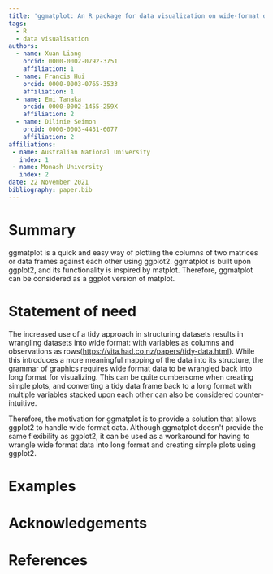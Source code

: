 ```yaml
---
title: 'ggmatplot: An R package for data visualization on wide-format data'
tags:
  - R
  - data visualisation
authors:
  - name: Xuan Liang
    orcid: 0000-0002-0792-3751
    affiliation: 1
  - name: Francis Hui
    orcid: 0000-0003-0765-3533
    affiliation: 1
  - name: Emi Tanaka
    orcid: 0000-0002-1455-259X
    affiliation: 2
  - name: Dilinie Seimon
    orcid: 0000-0003-4431-6077
    affiliation: 2
affiliations:
 - name: Australian National University
   index: 1
 - name: Monash University
   index: 2
date: 22 November 2021
bibliography: paper.bib
---
```


# Summary

ggmatplot is a quick and easy way of plotting the columns of two matrices or data frames against each other using ggplot2. ggmatplot is built upon ggplot2, and its functionality is inspired by matplot. Therefore, ggmatplot can be considered as a ggplot version of matplot.

# Statement of need

The increased use of a tidy approach in structuring datasets results in wrangling datasets into wide format: with variables as columns and observations as rows(https://vita.had.co.nz/papers/tidy-data.html). While this introduces a more meaningful mapping of the data into its structure, the grammar of graphics requires wide format data to be wrangled back into long format for visualizing. This can be quite cumbersome when creating simple plots, and converting a tidy data frame back to a long format with multiple variables stacked upon each other can also be considered counter-intuitive.

Therefore, the motivation for ggmatplot is to provide a solution that allows ggplot2 to handle wide format data. Although ggmatplot doesn't provide the same flexibility as ggplot2, it can be used as a workaround for having to wrangle wide format data into long format and creating simple plots using ggplot2.

# Examples



# Acknowledgements



# References
